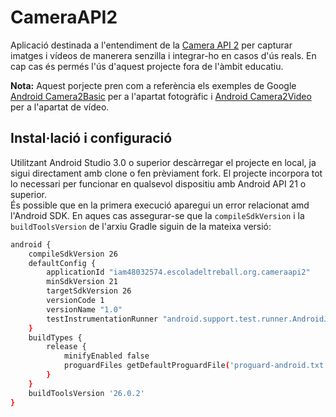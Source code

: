 # CameraAPI2
Aplicació destinada a l'entendiment de la [Camera API 2](https://developer.android.com/reference/android/hardware/Camera.html) per capturar imatges i vídeos de manerera senzilla i integrar-ho en casos d'ús reals. En cap cas és permés l'ús d'aquest projecte fora de l'àmbit educatiu.

**Nota:** Aquest porjecte pren com a referència els exemples de Google [Android Camera2Basic](https://github.com/googlesamples/android-Camera2Basic) per a l'apartat fotogràfic i [Android Camera2Video](https://github.com/googlesamples/android-Camera2Video) per a l'apartat de vídeo.

## Instal·lació i configuració
Utilitzant Android Studio 3.0 o superior descàrregar el projecte en local, ja sigui directament amb clone o fen prèviament fork. El projecte incorpora tot lo necessari per funcionar en qualsevol dispositiu amb Android API 21 o superior.  
És possible que en la primera execució aparegui un error relacionat amd l'Android SDK. En aques cas assegurar-se que la `compileSdkVersion` i la `buildToolsVersion` de l'arxiu Gradle siguin de la mateixa versió:

```bash
android {
    compileSdkVersion 26
    defaultConfig {
        applicationId "iam48032574.escoladeltreball.org.cameraapi2"
        minSdkVersion 21
        targetSdkVersion 26
        versionCode 1
        versionName "1.0"
        testInstrumentationRunner "android.support.test.runner.AndroidJUnitRunner"
    }
    buildTypes {
        release {
            minifyEnabled false
            proguardFiles getDefaultProguardFile('proguard-android.txt'), 'proguard-rules.pro'
        }
    }
    buildToolsVersion '26.0.2'
}
```
